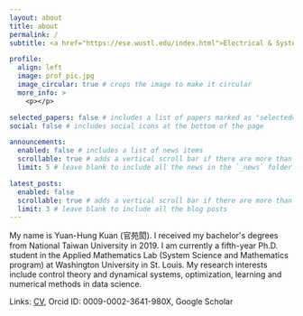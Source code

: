 ```yaml
---
layout: about
title: about
permalink: /
subtitle: <a href="https://ese.wustl.edu/index.html">Electrical & Systems Engineering, Washington University in St. Louis</a>

profile:
  align: left
  image: prof_pic.jpg
  image_circular: true # crops the image to make it circular
  more_info: >
    <p></p>

selected_papers: false # includes a list of papers marked as "selected={true}"
social: false # includes social icons at the bottom of the page

announcements:
  enabled: false # includes a list of news items
  scrollable: true # adds a vertical scroll bar if there are more than 3 news items
  limit: 5 # leave blank to include all the news in the `_news` folder

latest_posts:
  enabled: false
  scrollable: true # adds a vertical scroll bar if there are more than 3 new posts items
  limit: 3 # leave blank to include all the blog posts
---
```


My name is Yuan-Hung Kuan (官苑閎). I received my bachelor's degrees from National Taiwan University in 2019. I am currently a fifth-year Ph.D. student in the Applied Mathematics Lab (System Science and Mathematics program) at Washington University in St. Louis. My research interests include control theory and dynamical systems, optimization, learning and numerical methods in data science.

Links: <a href="https://kuanyuanhung.github.io/assets/pdf/example_pdf.pdf">CV</a>, Orcid ID: 0009-0002-3641-980X, Google Scholar

